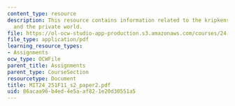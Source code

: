 ```yaml
---
content_type: resource
description: This resource contains information related to the kripkenstein paradox
  and the private world.
file: https://ol-ocw-studio-app-production.s3.amazonaws.com/courses/24-251-introduction-to-philosophy-of-language-fall-2011/86acaa96b4ed4e5aaf821e20d30551a5_MIT24_251F11_s2_paper2.pdf
file_type: application/pdf
learning_resource_types:
- Assignments
ocw_type: OCWFile
parent_title: Assignments
parent_type: CourseSection
resourcetype: Document
title: MIT24_251F11_s2_paper2.pdf
uid: 86acaa96-b4ed-4e5a-af82-1e20d30551a5
---
```

